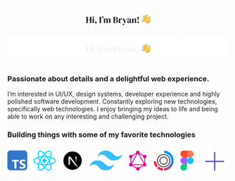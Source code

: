 ![Banner](./assets/banner-light-mode.png#gh-light-mode-only)
![Banner](./assets/banner-dark-mode.png#gh-dark-mode-only)

### Passionate about details and a delightful web experience.

I’m interested in UI/UX, design systems, developer experience and highly polished software development. Constantly exploring new technologies, specifically web technologies. I enjoy bringing my ideas to life and being able to work on any interesting and challenging project.

### Building things with some of my favorite technologies

<div style="display: flex; align-items: center; gap: 0.875rem">
	<a href="https://www.typescriptlang.org/">
		<img src="./assets/typescript.svg" alt="Typescript">
	</a>
	<a href="https://react.dev/">
		<img src="./assets/react.svg" alt="React">
	</a>
	<a href="https://nextjs.org/">
		<img src="./assets/next.svg" alt="Next.js">
	</a>
	<a href="https://tailwindcss.com/">
		<img src="./assets/tailwindcss.svg" alt="TailwindCSS">
	</a>
	<a href="https://graphql.org/">
		<img src="./assets/graphql.svg" alt="Graphql">
	</a>
	<a href="https://turbo.build/">
		<img src="./assets/turborepo.svg" alt="Turborepo">
	</a>
	<a href="https://www.figma.com/">
		<img src="./assets/figma.svg" alt="Figma">
	</a>
	<img src="./assets/more.svg" alt="More">
</div>
